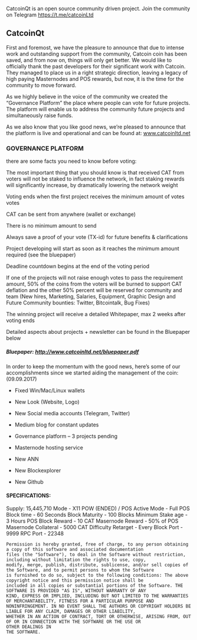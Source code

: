 ﻿CatcoinQt is an open source community driven project.
Join the community on Telegram https://t.me/catcoinLtd

## CatcoinQt

First and foremost, we have the pleasure to announce that due to intense work and outstanding support from the community, Catcoin coin has been saved, and from now on, things will only get better.
We would like to officially thank the past developers for their significant work with Catcoin. 
They managed to place us in a right strategic direction, leaving a legacy of high paying Masternodes and POS rewards, but now, it is the time for the community to move forward.


As we highly believe in the voice of the community we created the “Governance Platform” the place where people can vote for future projects. The platform will enable us to address the community future projects and simultaneously raise funds. 

As we also know that you like good news, we’re pleased to announce that the platform is live and operational and can be found at: www.catcoinltd.net


### GOVERNANCE PLATFORM 

there are some facts you need to know before voting: 

The most important thing that you should know is that received CAT from voters will not be staked to influence the network, in fact staking rewards will 
significantly increase, by dramatically lowering the network weight

Voting ends when the first project receives the minimum amount of votes votes

CAT can be sent from anywhere (wallet or exchange)

There is no minimum amount to send

Always save a proof of your vote (TX-id) for future benefits & clarifications

Project developing will start as soon as it reaches the minimum amount required (see the bluepaper)

Deadline countdown begins at the end of the voting period

If one of the projects will not raise enough votes to pass the requirement amount, 50% of the coins from the voters will be burned to support CAT deflation and the other 50% percent will be reserved for community and team (New hires, Marketing, Salaries, Equipment, Graphic Design and Future Community bounties: Twitter, Bitcointalk, Bug Fixes)

The winning project will receive a detailed Whitepaper, max 2 weeks after voting ends

Detailed aspects about projects + newsletter can be found in the Bluepaper below


##### Bluepaper: http://www.catcoinltd.net/bluepaper.pdf



In order to keep the momentum with the good news, here’s some of our accomplishments since we started aiding the management of the coin: (09.09.2017) 

- Fixed Win/Mac/Linux wallets

- New Look (Website, Logo)

- New Social media accounts (Telegram, Twitter)

- Medium blog for constant updates

- Governance platform – 3 projects pending

- Masternode hosting service

- New ANN

- New Blockexplorer

- New Github



#### SPECIFICATIONS:

Supply: 15,445,710
Mode - X11 POW (ENDED) / POS
Active Mode - Full POS
Block time   - 60 Seconds
Block Maturity - 100 Blocks
Minimum Stake age - 3 Hours
POS Block Reward - 10 CAT
Masernode Reward - 50% of POS
Masernode Collateral   - 5000 CAT
Difficulty Retarget - Every Block
Port - 9999
RPC Port - 22348
 
``` LICENSE: The MIT License (MIT) Copyright (c) 2014-2017 The Catcoin Developers, see LICENSE for additional detail 
Permission is hereby granted, free of charge, to any person obtaining a copy of this software and associated documentation 
files (the "Software"), to deal in the Software without restriction, including without limitation the rights to use, copy, 
modify, merge, publish, distribute, sublicense, and/or sell copies of the Software, and to permit persons to whom the Software 
is furnished to do so, subject to the following conditions: The above copyright notice and this permission notice shall be 
included in all copies or substantial portions of the Software. THE SOFTWARE IS PROVIDED "AS IS", WITHOUT WARRANTY OF ANY 
KIND, EXPRESS OR IMPLIED, INCLUDING BUT NOT LIMITED TO THE WARRANTIES OF MERCHANTABILITY, FITNESS FOR A PARTICULAR PURPOSE AND 
NONINFRINGEMENT. IN NO EVENT SHALL THE AUTHORS OR COPYRIGHT HOLDERS BE LIABLE FOR ANY CLAIM, DAMAGES OR OTHER LIABILITY, 
WHETHER IN AN ACTION OF CONTRACT, TORT OR OTHERWISE, ARISING FROM, OUT OF OR IN CONNECTION WITH THE SOFTWARE OR THE USE OR 
OTHER DEALINGS IN
THE SOFTWARE.
